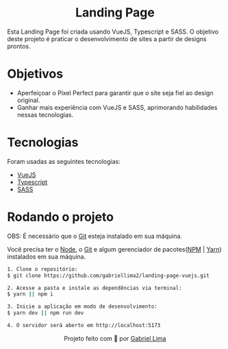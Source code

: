 <h1 align="center">
    Landing Page
</h1>

Esta Landing Page foi criada usando VueJS, Typescript e SASS. O objetivo deste projeto é praticar o desenvolvimento de sites a partir de designs prontos.

# Objetivos

- Aperfeiçoar o Pixel Perfect para garantir que o site seja fiel ao design original.
- Ganhar mais experiência com VueJS e SASS, aprimorando habilidades nessas tecnologias.

# Tecnologias

<p>Foram usadas as seguintes tecnologias:</p>

- [VueJS](https://br.vuejs.org/)
- [Typescript](https://www.typescriptlang.org/)
- [SASS](https://sass-lang.com/)

# Rodando o projeto

OBS: É necessário que o [Git](https://git-scm.com/) esteja instalado em sua máquina.

Você precisa ter o [Node](https://nodejs.org/en/), o [Git](https://git-scm.com/) e algum gerenciador de pacotes([NPM](https://docs.npmjs.com/downloading-and-installing-node-js-and-npm/) | [Yarn](https://classic.yarnpkg.com/lang/en/docs/install)) instalados em sua máquina.

```bash
1. Clone o repositório:
$ git clone https://github.com/gabriellima2/landing-page-vuejs.git

2. Acesse a pasta e instale as dependências via terminal:
$ yarn || npm i

3. Inicie a aplicação em modo de desenvolvimento:
$ yarn dev || npm run dev

4. O servidor será aberto em http://localhost:5173
```

<p align="center">Projeto feito com 💙 por <a href="https://www.linkedin.com/in/gabriel-lima-860612236">Gabriel Lima</a></p>
